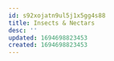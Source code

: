 ```yaml
---
id: s92xojatn9ul5j1x5gg4s88
title: Insects & Nectars
desc: ''
updated: 1694698823453
created: 1694698823453
---
```

